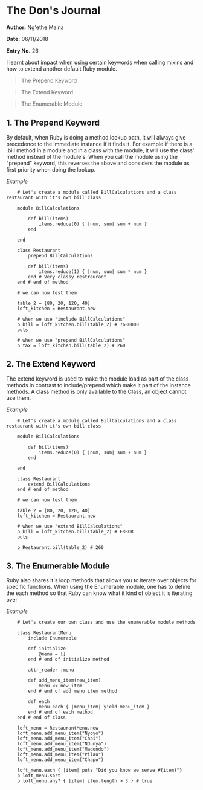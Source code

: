 # The Don's Journal

**Author:** Ng'ethe Maina

**Date:** 06/11/2018

**Entry No.** 26

I learnt about impact when using certain keywords when calling mixins and how to extend another default Ruby module.

> The Prepend Keyword

> The Extend Keyword

> The Enumerable Module



## 1. The Prepend Keyword
By default, when Ruby is doing a method lookup path, it will always give precedence to the immediate instance if it finds it.
For example if there is a .bill method in a module and in a class with the module, it will use the class' method instead of the module's.
When you call the module using the "prepend" keyword, this reverses the above and considers the module as first priority when doing the lookup.

*Example*
```
    # Let's create a module called BillCalculations and a class restaurant with it's own bill class

    module BillCalculations

        def bill(items)
            items.reduce(0) { |num, sum| sum + num }
        end

    end

    class Restaurant
        prepend BillCalculations

        def bill(items)
            items.reduce(1) { |num, sum| sum * num }
        end # Very classy restraurant
    end # end of method

    # we can now test them

    table_2 = [80, 20, 120, 40]
    loft_kitchen = Restaurant.new

    # when we use "include BillCalculations"
    p bill = loft_kitchen.bill(table_2) # 7680000
    puts

    # when we use "prepend BillCalculations"
    p tax = loft_kitchen.bill(table_2) # 260

```


## 2. The Extend Keyword
The extend keyword is used to make the module load as part of the class methods in contrast to include/prepend which make it part of the instance methods.
A class method is only available to the Class, an object cannot use them.

*Example*
```
    # Let's create a module called BillCalculations and a class restaurant with it's own bill class

    module BillCalculations

        def bill(items)
            items.reduce(0) { |num, sum| sum + num }
        end

    end

    class Restaurant
        extend BillCalculations
    end # end of method

    # we can now test them

    table_2 = [80, 20, 120, 40]
    loft_kitchen = Restaurant.new

    # when we use "extend BillCalculations"
    p bill = loft_kitchen.bill(table_2) # ERROR
    puts

    p Restaurant.bill(table_2) # 260

```


## 3. The Enumerable Module
Ruby also shares it's loop methods that allows you to iterate over objects for specific functions.
When using the Enumerable module, one has to define the each method so that Ruby can know what it kind of object it is iterating over

*Example*
```
    # Let's create our own class and use the enumerable module methods

    class RestaurantMenu
        include Enumerable

        def initialize
            @menu = []
        end # end of initialize method

        attr_reader :menu

        def add_menu_item(new_item)
            menu << new_item
        end # end of add menu item method

        def each
            menu.each { |menu_item| yield menu_item }
        end # end of each method
    end # end of class

    loft_menu = RestaurantMenu.new
    loft_menu.add_menu_item("Nyoyo")
    loft_menu.add_menu_item("Chai")
    loft_menu.add_menu_item("Ndunya")
    loft_menu.add_menu_item("Madondo")
    loft_menu.add_menu_item("Pilau")
    loft_menu.add_menu_item("Chapo")

    loft_menu.each { |item| puts "Did you know we serve #{item}"}
    p loft_menu.sort
    p loft_menu.any? { |item| item.length > 3 } # true

```
